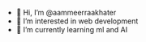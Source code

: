 - 👋 Hi, I’m @aammeerraakhater
- 👀 I’m interested in web development
- 🌱 I’m currently learning ml and AI


<!---
aammeerraakhater/aammeerraakhater is a ✨ special ✨ repository because its `README.md` (this file) appears on your GitHub profile.
You can click the Preview link to take a look at your changes.
--->
